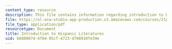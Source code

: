 ```yaml
---
content_type: resource
description: This file contains information regarding introduction to Hispanic literatures.
file: https://ol-ocw-studio-app-production.s3.amazonaws.com/courses/21g-716-introduction-to-contemporary-hispanic-literature-fall-2007/b680007d4f8405cf4723d708910fe39e_MIT21G_716F07_PrgntsRamis.pdf
file_type: application/pdf
resourcetype: Document
title: Introduction to Hispanic Literatures
uid: b680007d-4f84-05cf-4723-d708910fe39e
---
```

